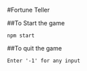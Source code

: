 #Fortune Teller

##To Start the game
``` shell
npm start 
```

##To quit the game
``` shell
Enter '-1' for any input
```
